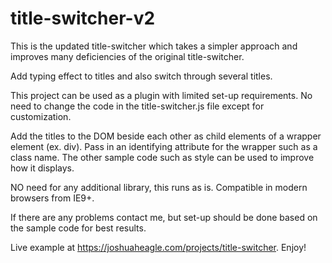 title-switcher-v2
==============

This is the updated title-switcher which takes a simpler approach and improves many deficiencies of the original title-switcher.

Add typing effect to titles and also switch through several titles.

This project can be used as a plugin with limited set-up requirements.
No need to change the code in the title-switcher.js file except for
customization.

Add the titles to the DOM beside each other as child elements of a wrapper element (ex. div). Pass in an identifying attribute for the wrapper such as a class name. The other sample
code such as style can be used to improve how it displays.

NO need for any additional library, this runs as is. Compatible in modern browsers from IE9+.

If there are any problems contact me, but set-up should be done based on
the sample code for best results.

Live example at https://joshuaheagle.com/projects/title-switcher. Enjoy!
